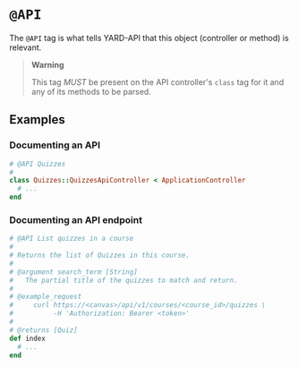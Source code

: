 # `@API`

The `@API` tag is what tells YARD-API that this object (controller or method) is relevant.

> **Warning**
> 
> This tag *MUST* be present on the API controller's `class` tag for it and 
> any of its methods to be parsed.

## Examples

### Documenting an API

```ruby
# @API Quizzes
# 
class Quizzes::QuizzesApiController < ApplicationController
  # ...
end
```

### Documenting an API endpoint

```ruby
# @API List quizzes in a course
#
# Returns the list of Quizzes in this course.
#
# @argument search_term [String]
#   The partial title of the quizzes to match and return.
#
# @example_request
#     curl https://<canvas>/api/v1/courses/<course_id>/quizzes \ 
#          -H 'Authorization: Bearer <token>'
#
# @returns [Quiz]
def index
  # ...
end
```